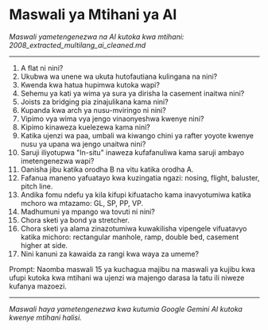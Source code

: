 # Maswali ya Mtihani ya AI
*Maswali yametengenezwa na AI kutoka kwa mtihani: 2008_extracted_multilang_ai_cleaned.md*

---

1. A flat ni nini?
2. Ukubwa wa unene wa ukuta hutofautiana kulingana na nini?
3. Kwenda kwa hatua hupimwa kutoka wapi?
4. Sehemu ya kati ya wima ya sura ya dirisha la casement inaitwa nini?
5. Joists za bridging pia zinajulikana kama nini?
6. Kupanda kwa arch ya nusu-mviringo ni nini?
7. Vipimo vya wima vya jengo vinaonyeshwa kwenye nini?
8. Kipimo kinaweza kuelezewa kama nini?
9. Katika ujenzi wa paa, umbali wa kiwango chini ya rafter yoyote kwenye nusu ya upana wa jengo unaitwa nini?
10. Saruji iliyotupwa "In-situ" inaweza kufafanuliwa kama saruji ambayo imetengenezwa wapi?
11. Oanisha jibu katika orodha B na vitu katika orodha A.
12. Fafanua maneno yafuatayo kwa kuzingatia ngazi: nosing, flight, baluster, pitch line.
13. Andika fomu ndefu ya kila kifupi kifuatacho kama inavyotumiwa katika mchoro wa mtazamo: GL, SP, PP, VP.
14. Madhumuni ya mpango wa tovuti ni nini?
15. Chora sketi ya bond ya stretcher.
16. Chora sketi ya alama zinazotumiwa kuwakilisha vipengele vifuatavyo katika michoro: rectangular manhole, ramp, double bed, casement higher at side.
17. Nini kanuni za kawaida za rangi kwa waya za umeme?

Prompt: Naomba maswali 15 ya kuchagua majibu na maswali ya kujibu kwa ufupi kutoka kwa mtihani wa ujenzi wa majengo darasa la tatu ili niweze kufanya mazoezi.

---
*Maswali haya yametengenezwa kwa kutumia Google Gemini AI kutoka kwenye mtihani halisi.*
